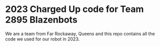 # 2023 Charged Up code for Team 2895 Blazenbots
We are a team from Far Rockaway, Queens and this repo contains all the code we used for our robot in 2023.